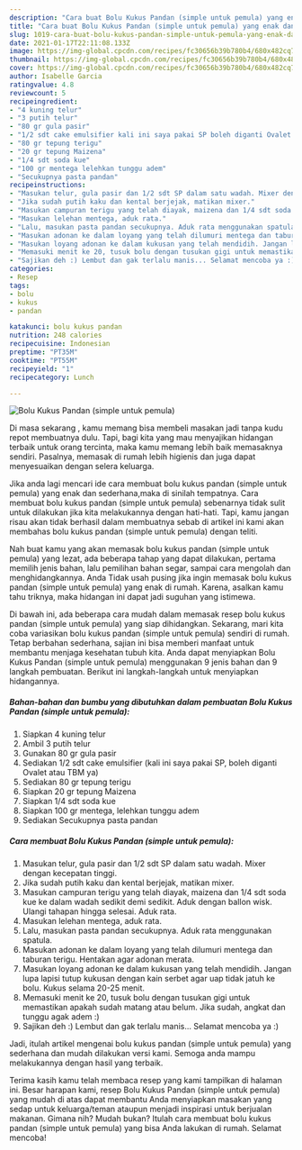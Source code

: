 ```yaml
---
description: "Cara buat Bolu Kukus Pandan (simple untuk pemula) yang enak dan Mudah Dibuat"
title: "Cara buat Bolu Kukus Pandan (simple untuk pemula) yang enak dan Mudah Dibuat"
slug: 1019-cara-buat-bolu-kukus-pandan-simple-untuk-pemula-yang-enak-dan-mudah-dibuat
date: 2021-01-17T22:11:08.133Z
image: https://img-global.cpcdn.com/recipes/fc30656b39b780b4/680x482cq70/bolu-kukus-pandan-simple-untuk-pemula-foto-resep-utama.jpg
thumbnail: https://img-global.cpcdn.com/recipes/fc30656b39b780b4/680x482cq70/bolu-kukus-pandan-simple-untuk-pemula-foto-resep-utama.jpg
cover: https://img-global.cpcdn.com/recipes/fc30656b39b780b4/680x482cq70/bolu-kukus-pandan-simple-untuk-pemula-foto-resep-utama.jpg
author: Isabelle Garcia
ratingvalue: 4.8
reviewcount: 5
recipeingredient:
- "4 kuning telur"
- "3 putih telur"
- "80 gr gula pasir"
- "1/2 sdt cake emulsifier kali ini saya pakai SP boleh diganti Ovalet atau TBM ya"
- "80 gr tepung terigu"
- "20 gr tepung Maizena"
- "1/4 sdt soda kue"
- "100 gr mentega lelehkan tunggu adem"
- "Secukupnya pasta pandan"
recipeinstructions:
- "Masukan telur, gula pasir dan 1/2 sdt SP dalam satu wadah. Mixer dengan kecepatan tinggi."
- "Jika sudah putih kaku dan kental berjejak, matikan mixer."
- "Masukan campuran terigu yang telah diayak, maizena dan 1/4 sdt soda kue ke dalam wadah sedikit demi sedikit. Aduk dengan ballon wisk. Ulangi tahapan hingga selesai. Aduk rata."
- "Masukan lelehan mentega, aduk rata."
- "Lalu, masukan pasta pandan secukupnya. Aduk rata menggunakan spatula."
- "Masukan adonan ke dalam loyang yang telah dilumuri mentega dan taburan terigu. Hentakan agar adonan merata."
- "Masukan loyang adonan ke dalam kukusan yang telah mendidih. Jangan lupa lapisi tutup kukusan dengan kain serbet agar uap tidak jatuh ke bolu. Kukus selama 20-25 menit."
- "Memasuki menit ke 20, tusuk bolu dengan tusukan gigi untuk memastikan apakah sudah matang atau belum. Jika sudah, angkat dan tunggu agak adem :)"
- "Sajikan deh :) Lembut dan gak terlalu manis... Selamat mencoba ya :)"
categories:
- Resep
tags:
- bolu
- kukus
- pandan

katakunci: bolu kukus pandan 
nutrition: 248 calories
recipecuisine: Indonesian
preptime: "PT35M"
cooktime: "PT55M"
recipeyield: "1"
recipecategory: Lunch

---
```



![Bolu Kukus Pandan (simple untuk pemula)](https://img-global.cpcdn.com/recipes/fc30656b39b780b4/680x482cq70/bolu-kukus-pandan-simple-untuk-pemula-foto-resep-utama.jpg)

Di masa  sekarang , kamu memang bisa membeli masakan jadi tanpa kudu repot membuatnya dulu. Tapi, bagi kita yang mau menyajikan hidangan terbaik untuk orang tercinta, maka kamu memang lebih baik memasaknya sendiri. Pasalnya, memasak di rumah lebih higienis dan juga dapat menyesuaikan dengan selera keluarga.

Jika anda lagi mencari ide cara membuat bolu kukus pandan (simple untuk pemula) yang enak dan sederhana,maka di sinilah tempatnya. Cara membuat bolu kukus pandan (simple untuk pemula)  sebenarnya tidak sulit untuk dilakukan jika kita melakukannya dengan hati-hati. Tapi, kamu jangan risau akan tidak berhasil dalam membuatnya 
sebab di artikel ini kami akan membahas bolu kukus pandan (simple untuk pemula) dengan teliti.  



Nah buat kamu yang akan memasak bolu kukus pandan (simple untuk pemula) yang lezat, ada beberapa tahap yang dapat dilakukan, pertama memilih jenis bahan, lalu pemilihan bahan segar, sampai cara mengolah dan menghidangkannya. Anda Tidak usah pusing jika ingin memasak bolu kukus pandan (simple untuk pemula) yang enak di rumah. Karena, asalkan kamu  tahu triknya, maka hidangan ini dapat jadi suguhan yang istimewa.

Di bawah ini, ada beberapa cara mudah dalam memasak resep bolu kukus pandan (simple untuk pemula) yang siap dihidangkan. Sekarang, mari kita coba variasikan bolu kukus pandan (simple untuk pemula) sendiri di rumah. Tetap berbahan sederhana, sajian ini bisa memberi manfaat untuk membantu menjaga kesehatan tubuh kita. Anda dapat menyiapkan Bolu Kukus Pandan (simple untuk pemula) menggunakan 9 jenis bahan dan 9 langkah pembuatan. Berikut ini langkah-langkah untuk menyiapkan hidangannya.

<!--inarticleads1-->

##### Bahan-bahan dan bumbu yang dibutuhkan dalam pembuatan Bolu Kukus Pandan (simple untuk pemula):

1. Siapkan 4 kuning telur
1. Ambil 3 putih telur
1. Gunakan 80 gr gula pasir
1. Sediakan 1/2 sdt cake emulsifier (kali ini saya pakai SP, boleh diganti Ovalet atau TBM ya)
1. Sediakan 80 gr tepung terigu
1. Siapkan 20 gr tepung Maizena
1. Siapkan 1/4 sdt soda kue
1. Siapkan 100 gr mentega, lelehkan tunggu adem
1. Sediakan Secukupnya pasta pandan




<!--inarticleads2-->

##### Cara membuat Bolu Kukus Pandan (simple untuk pemula):

1. Masukan telur, gula pasir dan 1/2 sdt SP dalam satu wadah. Mixer dengan kecepatan tinggi.
1. Jika sudah putih kaku dan kental berjejak, matikan mixer.
1. Masukan campuran terigu yang telah diayak, maizena dan 1/4 sdt soda kue ke dalam wadah sedikit demi sedikit. Aduk dengan ballon wisk. Ulangi tahapan hingga selesai. Aduk rata.
1. Masukan lelehan mentega, aduk rata.
1. Lalu, masukan pasta pandan secukupnya. Aduk rata menggunakan spatula.
1. Masukan adonan ke dalam loyang yang telah dilumuri mentega dan taburan terigu. Hentakan agar adonan merata.
1. Masukan loyang adonan ke dalam kukusan yang telah mendidih. Jangan lupa lapisi tutup kukusan dengan kain serbet agar uap tidak jatuh ke bolu. Kukus selama 20-25 menit.
1. Memasuki menit ke 20, tusuk bolu dengan tusukan gigi untuk memastikan apakah sudah matang atau belum. Jika sudah, angkat dan tunggu agak adem :)
1. Sajikan deh :) Lembut dan gak terlalu manis... Selamat mencoba ya :)




Jadi, itulah artikel mengenai  bolu kukus pandan (simple untuk pemula)  yang sederhana dan mudah dilakukan versi kami. Semoga anda mampu melakukannya dengan hasil yang terbaik. 

Terima kasih kamu telah membaca resep yang kami tampilkan di halaman ini. Besar harapan kami, resep  Bolu Kukus Pandan (simple untuk pemula) yang mudah di atas dapat membantu Anda menyiapkan masakan yang sedap untuk keluarga/teman ataupun menjadi inspirasi untuk berjualan makanan. Gimana nih? Mudah bukan? Itulah cara membuat bolu kukus pandan (simple untuk pemula) yang bisa Anda lakukan di rumah. Selamat mencoba!

